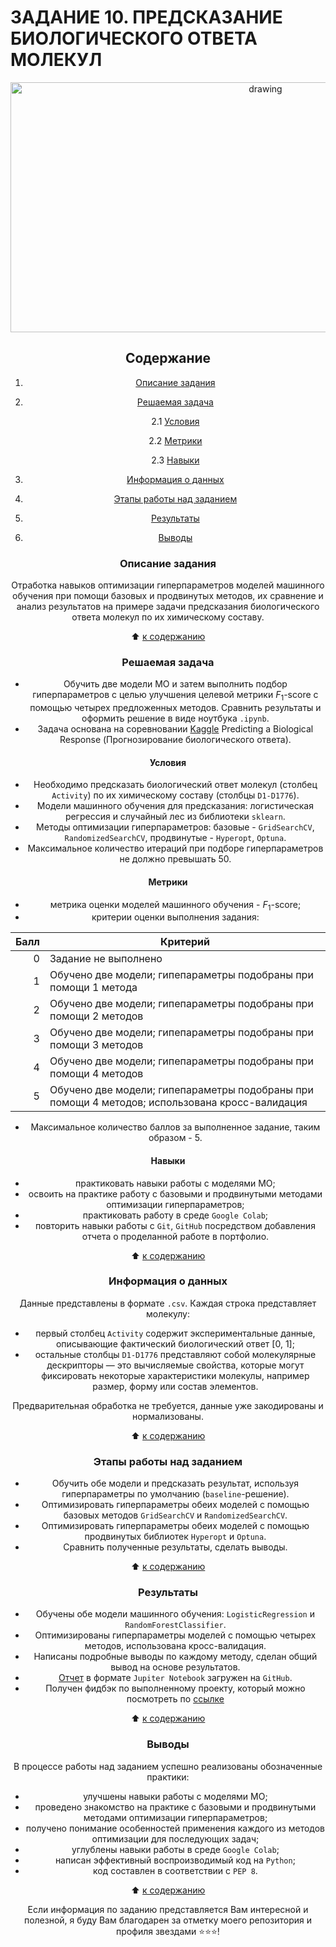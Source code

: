 # **ЗАДАНИЕ 10. ПРЕДСКАЗАНИЕ БИОЛОГИЧЕСКОГО ОТВЕТА МОЛЕКУЛ**

<center> <img src = https://arthritisaustralia.com.au/wordpress/wp-content/uploads/2020/09/shutterstock_153551426.jpg alt="drawing" style="width: 800px; height:400px;">

## **Содержание**

1. [Описание задания](https://github.com/Licharg/SkillFactory/blob/master/Tasks/Task_10/README.md#Описание-задания)  
2. [Решаемая задача](https://github.com/Licharg/SkillFactory/blob/master/Tasks/Task_10/README.md#Решаемая-задача)

    2.1 [Условия](https://github.com/Licharg/SkillFactory/blob/master/Tasks/Task_10/README.md#Условия)

    2.2 [Метрики](https://github.com/Licharg/SkillFactory/blob/master/Tasks/Task_10/README.md#Метрики)

    2.3 [Навыки](https://github.com/Licharg/SkillFactory/blob/master/Tasks/Task_10/README.md#Навыки)

3. [Информация о данных](https://github.com/Licharg/SkillFactory/blob/master/Tasks/Task_10/README.md#Информация-о-данных)  
4. [Этапы работы над заданием](https://github.com/Licharg/SkillFactory/blob/master/Tasks/Task_10/README.md#Этапы-работы-над-заданием)  
5. [Результаты](https://github.com/Licharg/SkillFactory/blob/master/Tasks/Task_10/README.md#Результаты)
6. [Выводы](https://github.com/Licharg/SkillFactory/blob/master/Tasks/Task_10/README.md#Выводы)

### **Описание задания**

Отработка навыков оптимизации гиперпараметров моделей машинного обучения при помощи базовых и продвинутых методов, их сравнение и анализ результатов на примере задачи предсказания биологического ответа молекул по их химическому составу.

:arrow_up: [к содержанию](https://github.com/Licharg/SkillFactory/blob/master/Tasks/Task_10/README.md#Содержание)

### **Решаемая задача**

- Обучить две модели МО и затем выполнить подбор гиперпараметров с целью улучшения целевой метрики $F_1$-score с помощью четырех предложенных методов. Сравнить результаты и оформить решение в виде ноутбука `.ipynb`.
- Задача основана на соревновании [Kaggle](https://www.kaggle.com/c/bioresponse) Predicting a Biological Response (Прогнозирование биологического ответа).  

#### **Условия**

- Необходимо предсказать биологический ответ молекул (столбец `Activity`) по их химическому составу (столбцы `D1-D1776`).
- Модели машинного обучения для предсказания: логистическая регрессия и случайный лес из библиотеки `sklearn`.  
- Методы оптимизации гиперпараметров: базовые - `GridSearchCV`, `RandomizedSearchCV`, продвинутые - `Hyperopt`, `Optuna`.  
- Максимальное количество итераций при подборе гиперпараметров не должно превышать 50.  

#### **Метрики**

- метрика оценки моделей машинного обучения - $F_1$-score;
- критерии оценки выполнения задания:  

| Балл | Критерий |
|---:|---|
| 0 | Задание не выполнено |
| 1 | Обучено две модели; гипепараметры подобраны при помощи 1 метода |
| 2 | Обучено две модели; гипепараметры подобраны при помощи 2 методов |
| 3 | Обучено две модели; гипепараметры подобраны при помощи 3 методов |
| 4 | Обучено две модели; гипепараметры подобраны при помощи 4 методов |
| 5 | Обучено две модели; гипепараметры подобраны при помощи 4 методов; использована кросс-валидация |

- Максимальное количество баллов за выполненное задание, таким образом - 5.  

#### **Навыки**

- практиковать навыки работы с моделями МО;
- освоить на практике работу с базовыми и продвинутыми методами оптимизации гиперпараметров;
- практиковать работу в среде `Google Colab`;  
- повторить навыки работы с `Git`, `GitHub` посредством добавления отчета о проделанной работе в портфолио.

:arrow_up: [к содержанию](https://github.com/Licharg/SkillFactory/blob/master/Tasks/Task_10/README.md#Содержание)

### **Информация о данных**

Данные представлены в формате `.csv`.  Каждая строка представляет молекулу:

- первый столбец `Activity` содержит экспериментальные данные, описывающие фактический биологический ответ [0, 1];  
- остальные столбцы `D1-D1776` представляют собой молекулярные дескрипторы — это вычисляемые свойства, которые могут фиксировать некоторые характеристики молекулы, например размер, форму или состав элементов.  

Предварительная обработка не требуется, данные уже закодированы и нормализованы.
  
:arrow_up: [к содержанию](https://github.com/Licharg/SkillFactory/blob/master/Tasks/Task_10/README.md#Содержание)

### **Этапы работы над заданием**

- Обучить обе модели и предсказать результат, используя гиперпараметры по умолчанию (`baseline`-решение).  
- Оптимизировать гиперпараметры обеих моделей с помощью базовых методов `GridSearchCV` и `RandomizedSearchCV`.  
- Оптимизировать гиперпараметры обеих моделей с помощью продвинутых библиотек `Hyperopt` и `Optuna`.  
- Сравнить полученные результаты, сделать выводы.

:arrow_up: [к содержанию](https://github.com/Licharg/SkillFactory/blob/master/Tasks/Task_10/README.md#Содержание)

### **Результаты**

- Обучены обе модели машинного обучения: `LogisticRegression` и `RandomForestClassifier`.  
- Оптимизированы гиперпараметры моделей с помощью четырех методов, использована кросс-валидация.  
- Написаны подробные выводы по каждому методу, сделан общий вывод на основе результатов.  
- [Отчет](https://github.com/Licharg/SkillFactory/blob/master/Tasks/Task_10/Task_10_Predicting_a_Biological_Response.ipynb) в формате `Jupiter Notebook` загружен на `GitHub`.
- Получен фидбэк по выполненному проекту, который можно посмотреть по [ссылке](https://disk.yandex.ru/i/Brv_Ythz1uxrjA)

:arrow_up: [к содержанию](https://github.com/Licharg/SkillFactory/blob/master/Tasks/Task_10/README.md#Содержание)

### **Выводы**

В процессе работы над заданием успешно реализованы обозначенные практики:

- улучшены навыки работы с моделями МО;
- проведено знакомство на практике с базовыми и продвинутыми методами оптимизации гиперпараметров;  
- получено понимание особенностей применения каждого из методов оптимизации для последующих задач;  
- углублены навыки работы в среде `Google Colab`;  
- написан эффективный воспроизводимый код на `Python`;  
- код составлен в соответствии с `PEP 8`.

:arrow_up: [к содержанию](https://github.com/Licharg/SkillFactory/blob/master/Tasks/Task_10/README.md#Содержание)

Если информация по заданию представляется Вам интересной и полезной, я буду Вам благодарен за отметку моего репозитория и профиля звездами ⭐️⭐️⭐️!  
